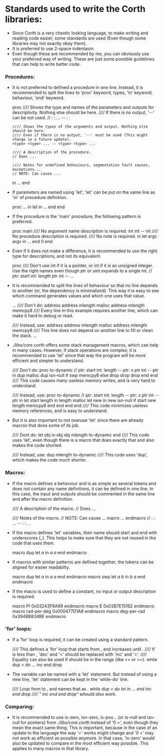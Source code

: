 # Standards used to write the Corth libraries:

- Since Corth is a very chaotic looking language, to make writing and reading code easier, some standards are used (Even though some libraries may not exactly obey them).
- It is preferred to use 2-space indentaion.
- Even though these are recommended by me, you can obviously use your preferred way of writing. These are just some possible guidelines that can help to write better code.

### Procedures:

- It is not preferred to defined a procedure in one line. Instead, it is recommended to split the lines to 'proc' keyword, types, 'in' keyword, behaviour, 'end' keyword.


    proc <name>
      //// Shows the type and names of the parameters and outputs for descriptivity. Nothing else should be here.
      //// If there is no output, '--' can be not used.
      // <type>: <name> <type>: <name> ... -- <type>: <name> <type>: <name>
      
      //// Shows the types of the arguments and output. Nothing else should be here.
      //// Even if there is no output, '--' must be used (This might change in a future update).
      <type> <type> ... -- <type> <type> ...
      
      //// A description of the procedure.
      // Does ...
      
      //// Notes for undefined behaviours, segmentation fault causes, exceptions...
      // NOTE: Can cause ...
    in
      ...
    end


- If parameters are named using 'let', 'let' can be put on the same line as 'in' of procedure definition.


    proc <name>
      ...
    in let <name> <name> in
      ...
    end end
    

- If the procedure is the 'main' procedure, the following pattern is preferred.


    proc main
      //// No argument name description is required.
      int int -- int
      //// No procedure description is required.
      //// No note is required.
    in let argc argv in
      ...
    end 0 end
    

- Even if it does not make a difference, it is recommended to use the right type for descriptions, and not its equivalent.


    proc <name>
      //// Don't use int if it is a pointer, or int if it is an unsigned integer. Use the right names even though ptr or uint expands to a single int.
      // ptr: start int: length
      ptr int --
    ...
    

- It is recommended to split the lines of behaviour so that no line depends to another (or, the dependency is minimalized). This way it is easy to see which command generates values and which one uses that value.


    ...
    //// Don't do:
    address address
    mlength
    malloc address mlength memcpy8
    //// Every line in this example requires another line, which can make it hard to debug or read.

    //// Instead, use:
    address address mlength malloc address mlength memcpy8
    //// This line does not depend on another line to fill or clean the stack.
    ...


- *./libs/core.corth* offers some stack management macros, which can help in many cases. However, if stack operations are complex; it is recommended to use 'let' since that way the program will be more efficient and simpler to understand.


    //// Don't do:
    proc to-dynamic
      // ptr: start int: length -- ptr: x
      ptr int -- ptr
    in
      dup malloc dup isn-null if
        swp memcpy8
      else
        drop drop drop
      end
    end
    //// This code causes many useless memory writes, and is very hard to understand.
    
    //// Instead, use:
    proc to-dynamic
      // ptr: start int: length -- ptr: x
      ptr int -- ptr
    in let start length in
      length malloc let new in
        new isn-null if
          start new length memcpy8
        end
      end
    end end
    //// This code minimizes useless memory references, and is easy to understand.


- But it is also important to not overuse 'let' since there are already macros that does some of its job.


    //// Dont do:
    let obj in
      obj obj mlength to-dynamic
    end
    //// This code uses 'let', even though there is a macro that does exactly that and also makes the code shorted.

    //// Instead, use:
    dup mlength to-dynamic
    //// This code uses 'dup', which makes the code much shorter.


### Macros:

- If the macro defines a behaviour and is as simple as several tokens and does not contain any name definitions, it can be defined in one line. In this case, the input and outputs should be commented in the same line and after the macro definition.


    //// A description of the macro.
    // Does ...

    //// Notes of the macro.
    // NOTE: Can cause ...
    macro <name> ... endmacro // <type>: <name> <type>: <name> ... -- <type>: <name> <type>: <name> ...


- If the macro defines 'let' variables, their name should start and end with underscores (_). This helps to make sure that they are not reused in the code that uses them.


    macro dup let _a_ in _a_ _a_ end endmacro  


- If macros with similar patterns are defined together, the tokens can be aligned for easier readabilty.


    macro dup let _a_     in _a_ _a_ end endmacro
    macro swp let _a_ _b_ in _b_ _a_ end endmacro


- If the macro is used to define a constant, no input or output description is required.


    macro PI          0x03243F6A89 endmacro
    macro E           0x02B7E15162 endmacro
    macro rad-per-deg 0x000477D1A8 endmacro
    macro deg-per-rad 0x394BB834BE endmacro


### 'for' loops:

- If a 'for' loop is required, it can be created using a standard pattern.


    //// This defines a 'for' loop that starts from <start>, and increases until <end>.
    //// If <end> is less than <start>, 'dec' and '<' should be replaced with 'inc' and '>'.
    //// Equality can also be used if <end> should be in the range (like <= or >=).
    <start> while dup <end> < do
      ...
    inc end drop
    

- The variable can be named with a 'let' statement. But instead of using a new line, 'let' statement can be kept in the 'while-do' line.


    //// Loop from <start> to <end>, and names that as <var>.
    <start> while dup <end> < do let <var> in
      ...
    <var> end inc end drop
    //// "<var> inc end end drop" whould also work.


### Comparing:

- It is recommended to use is-zero, isn-zero, is-pos... (or is-null and isn-null for pointers) from *./libs/core.corth* instead of '0 =', even though they mean the exact same thing. This is important, because in the case of an update to the language the way '=' works might change and '0 =' may not work as efficient as possible anymore. In that case, 'is-zero' would also be updated to compare in the most efficient way possible. This applies to many macros in that library.
